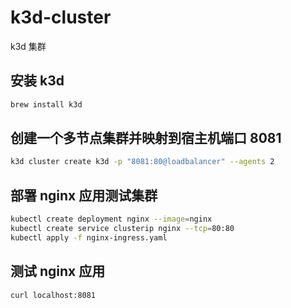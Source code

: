 # k3d-cluster
k3d 集群

## 安装 k3d

``` sh
brew install k3d
```

## 创建一个多节点集群并映射到宿主机端口 8081

``` sh
k3d cluster create k3d -p "8081:80@loadbalancer" --agents 2
```

## 部署 nginx 应用测试集群

``` sh
kubectl create deployment nginx --image=nginx
kubectl create service clusterip nginx --tcp=80:80
kubectl apply -f nginx-ingress.yaml
```

## 测试 nginx 应用

``` sh
curl localhost:8081
```
